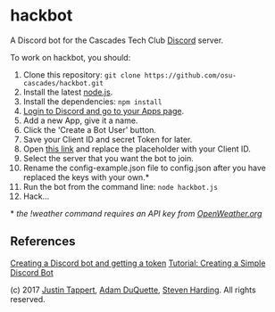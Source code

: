 # hackbot

A Discord bot for the Cascades Tech Club [Discord](http://discordapp.com) server.

To work on hackbot, you should:

1. Clone this repository: `git clone https://github.com/osu-cascades/hackbot.git`
2. Install the latest [node.js](https://nodejs.org).
3. Install the dependencies: `npm install`
4. [Login to Discord and go to your Apps page](https://discordapp.com/developers/applications/me).
5. Add a new App, give it a name.
6. Click the 'Create a Bot User' button.
7. Save your Client ID and secret Token for later.
8. Open [this link](https://discordapp.com/oauth2/authorize?client_id=INSERT_CLIENT_ID_HERE&scope=bot&permissions=0) and replace the placeholder with your Client ID.
9. Select the server that you want the bot to join.
10. Rename the config-example.json file to config.json after you have replaced the keys with your own.*
11. Run the bot from the command line: `node hackbot.js`
12. Hack...

&ast; _the !weather command requires an API key from [OpenWeather.org](https://openweathermap.org/)_

## References

[Creating a Discord bot and getting a token](https://github.com/reactiflux/discord-irc/wiki/Creating-a-discord-bot-&-getting-a-token)
[Tutorial: Creating a Simple Discord Bot](https://medium.com/@renesansz/tutorial-creating-a-simple-discord-bot-9465a2764dc0)

(c) 2017 [Justin Tappert](https://github.com/JWTappert), [Adam DuQuette](https://github.com/DukeOfEtiquette), [Steven Harding](https://github.com/Otis0620). All rights reserved.
